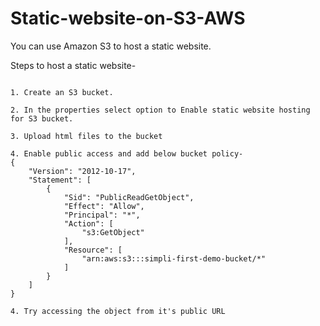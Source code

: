 # Static-website-on-S3-AWS

You can use Amazon S3 to host a static website.

Steps to host a static website-

```

1. Create an S3 bucket.

2. In the properties select option to Enable static website hosting for S3 bucket.

3. Upload html files to the bucket

4. Enable public access and add below bucket policy-
{ 
    "Version": "2012-10-17", 
    "Statement": [ 
        { 
            "Sid": "PublicReadGetObject", 
            "Effect": "Allow", 
            "Principal": "*", 
            "Action": [ 
                "s3:GetObject" 
            ], 
            "Resource": [ 
                "arn:aws:s3:::simpli-first-demo-bucket/*" 
            ] 
        } 
    ] 
} 

4. Try accessing the object from it's public URL

```
